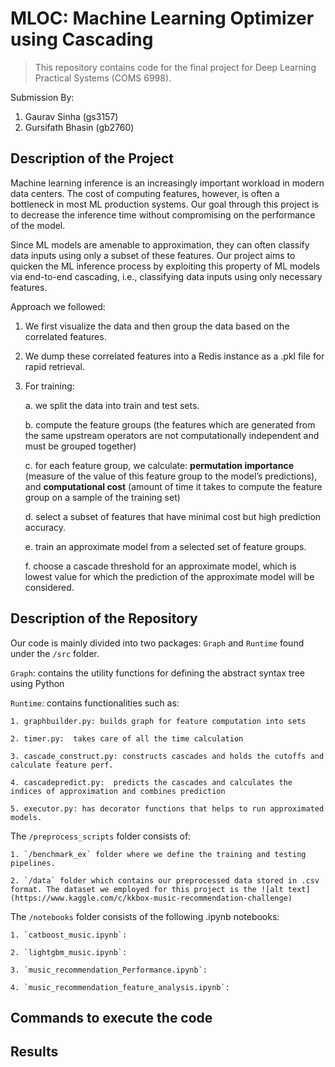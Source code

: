 # MLOC: Machine Learning Optimizer using Cascading

> This repository contains code for the final project for Deep Learning Practical Systems (COMS 6998). 


Submission By:
1. Gaurav Sinha (gs3157)
2. Gursifath Bhasin (gb2760) 

## Description of the Project
Machine learning inference is an increasingly important workload in modern data centers. The cost of computing features, however, is often a bottleneck in most ML production systems. Our goal through this project is to decrease the inference time without compromising on the performance of the model.

Since ML models are amenable to approximation, they can often classify data inputs using only a subset of these features. Our project aims to quicken the ML inference process by exploiting this property of ML models via end-to-end cascading, i.e., classifying data inputs using only necessary features. 

Approach we followed:
1. We first visualize the data and then group the data based on the correlated features.
2. We dump these correlated features into a Redis instance as a .pkl file for rapid retrieval.
3. For training:

      a. we split the data into train and test sets.
      
      b. compute the feature groups (the features which are generated from the same upstream operators are not computationally independent and must be grouped together) 
      
      c. for each feature group, we calculate: **permutation importance** (measure of the value of this feature group to the model’s predictions), and **computational cost** (amount of time it takes to compute the feature group on a sample of the training set)
          
      d. select a subset of features that have minimal cost but high prediction accuracy.
      
      e. train an approximate model from a selected set of feature groups.
      
      f. choose a cascade threshold for an approximate model, which is lowest value for which the prediction of the approximate model will be considered. 
   

## Description of the Repository

Our code is mainly divided into two packages: 
`Graph` and `Runtime` found under the `/src` folder.

`Graph`: contains the utility functions for defining the abstract syntax tree using Python

`Runtime`: contains  functionalities such as: 

    1. graphbuilder.py: builds graph for feature computation into sets
    
    2. timer.py:  takes care of all the time calculation
    
    3. cascade_construct.py: constructs cascades and holds the cutoffs and calculate feature perf.
    
    4. cascadepredict.py:  predicts the cascades and calculates the indices of approximation and combines prediction
    
    5. executor.py: has decorator functions that helps to run approximated models.
    
    
The `/preprocess_scripts` folder consists of:

    1. `/benchmark_ex` folder where we define the training and testing pipelines.
    
    2. `/data` folder which contains our preprocessed data stored in .csv format. The dataset we employed for this project is the ![alt text](https://www.kaggle.com/c/kkbox-music-recommendation-challenge)
    
The `/notebooks` folder consists of the following .ipynb notebooks:

    1. `catboost_music.ipynb`: 
    
    2. `lightgbm_music.ipynb`:
    
    3. `music_recommendation_Performance.ipynb`: 
    
    4. `music_recommendation_feature_analysis.ipynb`: 


## Commands to execute the code

## Results

